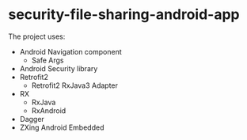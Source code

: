# security-file-sharing-android-app

The project uses:
- Android Navigation component
  - Safe Args
- Android Security library
- Retrofit2
  - Retrofit2 RxJava3 Adapter
- RX
  - RxJava
  - RxAndroid
- Dagger
- ZXing Android Embedded